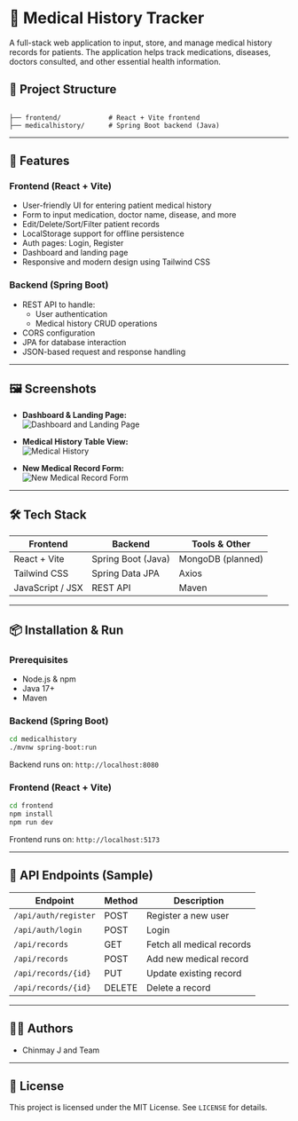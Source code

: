 
# 🏥 Medical History Tracker

A full-stack web application to input, store, and manage medical history records for patients. The application helps track medications, diseases, doctors consulted, and other essential health information.

## 📁 Project Structure

```

├── frontend/            # React + Vite frontend
├── medicalhistory/      # Spring Boot backend (Java)
```

---

## 🚀 Features

### Frontend (React + Vite)
- User-friendly UI for entering patient medical history
- Form to input medication, doctor name, disease, and more
- Edit/Delete/Sort/Filter patient records
- LocalStorage support for offline persistence
- Auth pages: Login, Register
- Dashboard and landing page
- Responsive and modern design using Tailwind CSS

### Backend (Spring Boot)
- REST API to handle:
  - User authentication
  - Medical history CRUD operations
- CORS configuration
- JPA for database interaction
- JSON-based request and response handling

---

## 🖼️ Screenshots

- **Dashboard & Landing Page:**  
  ![Dashboard and Landing Page](https://drive.google.com/uc?id=14l25d8bN26asAjBZr-3M5A-3EXQj694n)

- **Medical History Table View:**  
  ![Medical History](https://drive.google.com/uc?id=14W4m4YJXpBBb7zpbajMvx3o8Wmj-9nF-)

- **New Medical Record Form:**  
  ![New Medical Record Form](https://drive.google.com/uc?id=1iyX_k03DVUNwX__ZtApI2p_R-Jc6gvTX)

---

## 🛠 Tech Stack

| Frontend           | Backend                | Tools & Other       |
|--------------------|------------------------|---------------------|
| React + Vite       | Spring Boot (Java)     | MongoDB (planned)   |
| Tailwind CSS       | Spring Data JPA        | Axios               |
| JavaScript / JSX   | REST API               | Maven               |

---

## 📦 Installation & Run

### Prerequisites

- Node.js & npm
- Java 17+
- Maven

### Backend (Spring Boot)

```bash
cd medicalhistory
./mvnw spring-boot:run
```

Backend runs on: `http://localhost:8080`

### Frontend (React + Vite)

```bash
cd frontend
npm install
npm run dev
```

Frontend runs on: `http://localhost:5173`

---

## 📂 API Endpoints (Sample)

| Endpoint                   | Method | Description                  |
|----------------------------|--------|------------------------------|
| `/api/auth/register`       | POST   | Register a new user          |
| `/api/auth/login`          | POST   | Login                        |
| `/api/records`             | GET    | Fetch all medical records    |
| `/api/records`             | POST   | Add new medical record       |
| `/api/records/{id}`        | PUT    | Update existing record       |
| `/api/records/{id}`        | DELETE | Delete a record              |

---

## 👨‍💻 Authors

- Chinmay J and Team

---

## 📄 License

This project is licensed under the MIT License. See `LICENSE` for details.
